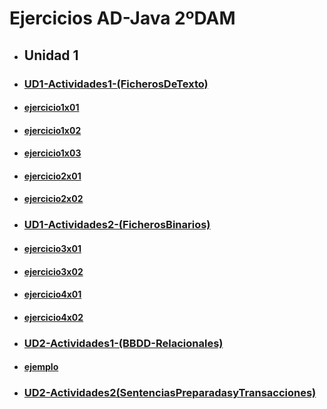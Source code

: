 # Ejercicios AD-Java 2ºDAM

- ## Unidad 1

- ### [UD1-Actividades1-(FicherosDeTexto)](UD1-Actividades1-(FicherosDeTexto).pdf)
- #### [ejercicio1x01](EjerciciosAD/src/unidad1/ejercicio1x01)
- #### [ejercicio1x02](EjerciciosAD/src/unidad1/ejercicio1x02)
- #### [ejercicio1x03](EjerciciosAD/src/unidad1/ejercicio1x03)
- #### [ejercicio2x01](EjerciciosAD/src/unidad1/ejercicio2x01)
- #### [ejercicio2x02](EjerciciosAD/src/unidad1/ejercicio2x02)

- ### [UD1-Actividades2-(FicherosBinarios)](UD1-Actividades2-(FicherosBinarios).pdf)
- #### [ejercicio3x01](EjerciciosAD/src/unidad1/ejercicio3x01)
- #### [ejercicio3x02](EjerciciosAD/src/unidad1/ejercicio3x02)
- #### [ejercicio4x01](EjerciciosAD/src/unidad1/ejercicio4x01)
- #### [ejercicio4x02](EjerciciosAD/src/unidad1/ejercicio4x02)

- ### [UD2-Actividades1-(BBDD-Relacionales)](UD2-Actividades-(BBDD-Relacionales).pdf)
- #### [ejemplo](EjerciciosAD/src/unidad2/ejemplo)

- ### [UD2-Actividades2(SentenciasPreparadasyTransacciones)](UD2-Actividades2(SentenciasPreparadasyTransacciones).pdf)